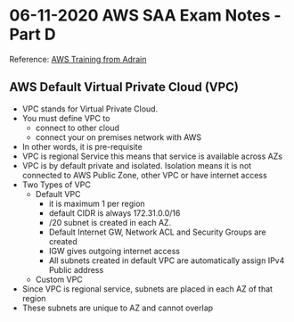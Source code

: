 # 06-11-2020 AWS SAA Exam Notes -Part D

Reference: [AWS Training from Adrain](https://learn.cantrill.io/)

## AWS Default Virtual Private Cloud (VPC)

* VPC stands for Virtual Private Cloud.
* You must define VPC to
  * connect to other cloud
  * connect your on premises network with AWS
* In other words, it is pre-requisite
* VPC is regional Service this means that service is available across AZs
* VPC is by default private and isolated. Isolation means it is not connected to AWS Public Zone, other VPC or have internet access
* Two Types of VPC
  * Default VPC
    * it is maximum 1 per region
    * default CIDR is always 172.31.0.0/16
    * /20 subnet is created in each AZ.
    * Default Internet GW, Network ACL and Security Groups are created
    * IGW gives outgoing internet access
    * All subnets created in default VPC are automatically assign IPv4 Public address
  * Custom VPC
* Since VPC is regional service, subnets are placed in each AZ of that region
* These subnets are unique to AZ and cannot overlap
